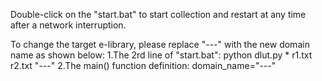 Double-click on the "start.bat" to start collection and restart at any time after a network interruption.

To change the target e-library, please replace "---" with the new domain name as shown below:
1.The 2rd line of "start.bat":  python dlut.py * r1.txt r2.txt "---"
2.The main() function definition:   domain_name="---" 


